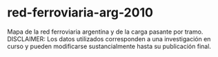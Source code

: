 red-ferroviaria-arg-2010
========================

Mapa de la red ferroviaria argentina y de la carga pasante por tramo. DISCLAIMER: Los datos utilizados corresponden a una investigación en curso y pueden modificarse sustancialmente hasta su publicación final.
